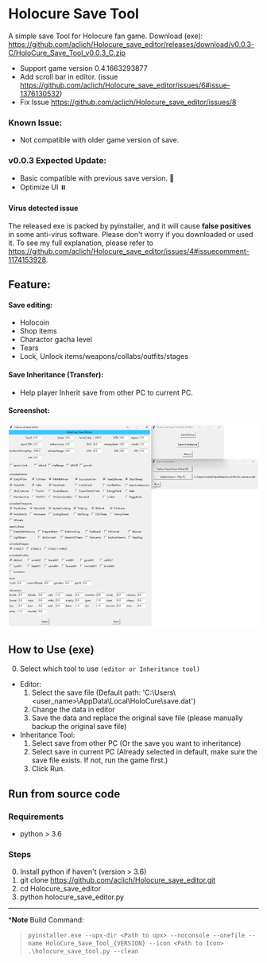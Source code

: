 # Holocure Save Tool
A simple save Tool for Holocure fan game.
Download (exe): https://github.com/aclich/Holocure_save_editor/releases/download/v0.0.3-C/HoloCure_Save_Tool_v0.0.3_C.zip  
- Support game version 0.4.1663293877
- Add scroll bar in editor. (issue https://github.com/aclich/Holocure_save_editor/issues/6#issue-1376130532)
- Fix Issue https://github.com/aclich/Holocure_save_editor/issues/8


### Known Issue:
  - Not compatible with older game version of save.

### v0.0.3 Expected Update:
  - Basic compatible with previous save version. 🚀
  - Optimize UI ⏸️

#### Virus detected issue
The released exe is packed by pyinstaller, and it will cause **false positives** in some anti-virus software. Please don't worry if you downloaded or used it. To see my full explanation, please refer to https://github.com/aclich/Holocure_save_editor/issues/4#issuecomment-1174153928.  

## Feature:
#### Save editing:
  - Holocoin
  - Shop items
  - Charactor gacha level
  - Tears
  - Lock, Unlock items/weapons/collabs/outfits/stages

#### Save Inheritance (Transfer):
  - Help player Inherit save from other PC to current PC.  

#### Screenshot:
<img width=550 src='./screenshot.png'/>

##  How to Use (exe)
0. Select which tool to use `(editor or Inheritance tool)`
- Editor:
  1. Select the save file (Default path: 'C:\\Users\\<user_name>\\AppData\\Local\\HoloCure\\save.dat')
  2. Change the data in editor
  3. Save the data and replace the original save file (please manually backup the original save file)
- Inheritance Tool:
    1. Select save from other PC (Or the save you want to inheritance)
    2. Select save in current PC (Already selected in default, make sure the save file exists. If not, run the game first.)
    3. Click Run.

## Run from source code
### Requirements
- python > 3.6
### Steps  
0. Install python if haven't (version > 3.6)
1. git clone https://github.com/aclich/Holocure_save_editor.git
2. cd Holocure_save_editor
3. python holocure_save_editor.py  

- - - 
 
***Note**
Build Command:
>```
>pyinstaller.exe --upx-dir <Path to upx> --noconsole --onefile --name HoloCure_Save_Tool_{VERSION} --icon <Path to Icon> .\holocure_save_tool.py --clean
>```